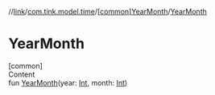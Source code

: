 //[link](../../index.md)/[com.tink.model.time](../index.md)/[[common]YearMonth](index.md)/[YearMonth](-year-month.md)



# YearMonth  
[common]  
Content  
fun [YearMonth](-year-month.md)(year: [Int](https://kotlinlang.org/api/latest/jvm/stdlib/kotlin/-int/index.html), month: [Int](https://kotlinlang.org/api/latest/jvm/stdlib/kotlin/-int/index.html))  



